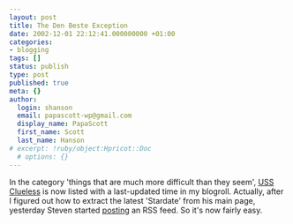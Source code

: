 ```yaml
---
layout: post
title: The Den Beste Exception
date: 2002-12-01 22:12:41.000000000 +01:00
categories:
- blogging
tags: []
status: publish
type: post
published: true
meta: {}
author:
  login: shanson
  email: papascott-wp@gmail.com
  display_name: PapaScott
  first_name: Scott
  last_name: Hanson
# excerpt: !ruby/object:Hpricot::Doc
  # options: {}
---
```

<p>In the category 'things that are much more difficult than they seem', <a href="http://denbeste.nu/">USS Clueless</a> is now listed with a last-updated time in my blogroll. Actually, after I figured out how to extract the latest 'Stardate' from his main page, yesterday Steven started <a href="http://denbeste.nu/cd_log_entries/2002/11/NowwithRSS.shtml">posting</a> an RSS feed. So it's now fairly easy.</p>
